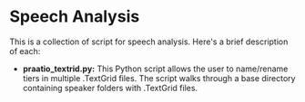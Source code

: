 # Speech Analysis
This is a collection of script for speech analysis. Here's a brief description of each:

- **praatio_textrid.py:** This Python script allows the user to name/rename tiers in multiple .TextGrid files. The script walks through a base directory containing speaker folders with .TextGrid files.
